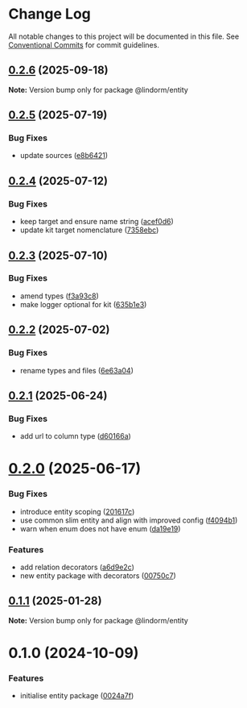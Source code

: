 # Change Log

All notable changes to this project will be documented in this file.
See [Conventional Commits](https://conventionalcommits.org) for commit guidelines.

## [0.2.6](https://github.com/lindorm-io/monorepo/compare/@lindorm/entity@0.2.5...@lindorm/entity@0.2.6) (2025-09-18)

**Note:** Version bump only for package @lindorm/entity

## [0.2.5](https://github.com/lindorm-io/monorepo/compare/@lindorm/entity@0.2.4...@lindorm/entity@0.2.5) (2025-07-19)

### Bug Fixes

- update sources ([e8b6421](https://github.com/lindorm-io/monorepo/commit/e8b6421511c5b11b27a81f83d52380b4ce267cd3))

## [0.2.4](https://github.com/lindorm-io/monorepo/compare/@lindorm/entity@0.2.3...@lindorm/entity@0.2.4) (2025-07-12)

### Bug Fixes

- keep target and ensure name string ([acef0d6](https://github.com/lindorm-io/monorepo/commit/acef0d6404b010821ee10d98fdb813cf9898a3e5))
- update kit target nomenclature ([7358ebc](https://github.com/lindorm-io/monorepo/commit/7358ebcbe11ed4a4ed5c581ebeebefd64637c1e5))

## [0.2.3](https://github.com/lindorm-io/monorepo/compare/@lindorm/entity@0.2.2...@lindorm/entity@0.2.3) (2025-07-10)

### Bug Fixes

- amend types ([f3a93c8](https://github.com/lindorm-io/monorepo/commit/f3a93c899decb91826555bdd1edd35d561c4506a))
- make logger optional for kit ([635b1e3](https://github.com/lindorm-io/monorepo/commit/635b1e397130adbf114e9d20ce3356225ffb027d))

## [0.2.2](https://github.com/lindorm-io/monorepo/compare/@lindorm/entity@0.2.1...@lindorm/entity@0.2.2) (2025-07-02)

### Bug Fixes

- rename types and files ([6e63a04](https://github.com/lindorm-io/monorepo/commit/6e63a040d1fe11dd8363b73d958d16a1c7c7b31f))

## [0.2.1](https://github.com/lindorm-io/monorepo/compare/@lindorm/entity@0.2.0...@lindorm/entity@0.2.1) (2025-06-24)

### Bug Fixes

- add url to column type ([d60166a](https://github.com/lindorm-io/monorepo/commit/d60166a77d25929a308bb3078da28741f1e8c094))

# [0.2.0](https://github.com/lindorm-io/monorepo/compare/@lindorm/entity@0.1.1...@lindorm/entity@0.2.0) (2025-06-17)

### Bug Fixes

- introduce entity scoping ([201617c](https://github.com/lindorm-io/monorepo/commit/201617c57e453015a7f42b30d75a122fab7b4a35))
- use common slim entity and align with improved config ([f4094b1](https://github.com/lindorm-io/monorepo/commit/f4094b173f11af4d342ece49d8a3ff72f1846d20))
- warn when enum does not have enum ([da19e19](https://github.com/lindorm-io/monorepo/commit/da19e1984bbaec5140f4ea596e6d744f0a7c41cb))

### Features

- add relation decorators ([a6d9e2c](https://github.com/lindorm-io/monorepo/commit/a6d9e2c5e712f769d23dc3877a932efd458f34c9))
- new entity package with decorators ([00750c7](https://github.com/lindorm-io/monorepo/commit/00750c7380e1c934be8f3f317b4fba7b834f90a8))

## [0.1.1](https://github.com/lindorm-io/monorepo/compare/@lindorm/entity@0.1.0...@lindorm/entity@0.1.1) (2025-01-28)

**Note:** Version bump only for package @lindorm/entity

# 0.1.0 (2024-10-09)

### Features

- initialise entity package ([0024a7f](https://github.com/lindorm-io/monorepo/commit/0024a7fc1d417683eb77c2a985b3bf483396f011))
